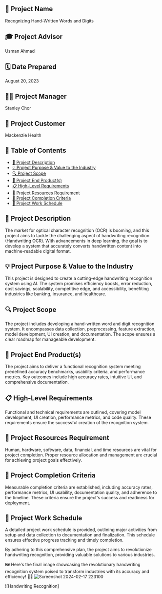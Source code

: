 ## 🌟 Project Name
Recognizing Hand-Written Words and Digits

## 🎓 Project Advisor
Usman Ahmad

## 🗓️ Date Prepared
August 20, 2023

## 👨‍💼 Project Manager
Stanley Chor

## 🏥 Project Customer
Mackenzie Health

## 📑 Table of Contents
- [📝 Project Description](#project-description)
- [💡 Project Purpose & Value to the Industry](#project-purpose--value-to-the-industry)
- [🔍 Project Scope](#project-scope)
- [🎯 Project End Product(s)](#project-end-products)
- [📋 High-Level Requirements](#high-level-requirements)
- [💼 Project Resources Requirement](#project-resources-requirement)
- [🏁 Project Completion Criteria](#project-completion-criteria)
- [📅 Project Work Schedule](#project-work-schedule)

## 📝 Project Description
The market for optical character recognition (OCR) is booming, and this project aims to tackle the challenging aspect of handwriting recognition (Handwriting OCR). With advancements in deep learning, the goal is to develop a system that accurately converts handwritten content into machine-readable digital format.

## 💡 Project Purpose & Value to the Industry
This project is designed to create a cutting-edge handwriting recognition system using AI. The system promises efficiency boosts, error reduction, cost savings, scalability, competitive edge, and accessibility, benefiting industries like banking, insurance, and healthcare.

## 🔍 Project Scope
The project includes developing a hand-written word and digit recognition system. It encompasses data collection, preprocessing, feature extraction, model development, UI creation, and documentation. The scope ensures a clear roadmap for manageable development.

## 🎯 Project End Product(s)
The project aims to deliver a functional recognition system meeting predefined accuracy benchmarks, usability criteria, and performance metrics. Key outcomes include high accuracy rates, intuitive UI, and comprehensive documentation.

## 📋 High-Level Requirements
Functional and technical requirements are outlined, covering model development, UI creation, performance metrics, and code quality. These requirements ensure the successful creation of the recognition system.

## 💼 Project Resources Requirement
Human, hardware, software, data, financial, and time resources are vital for project completion. Proper resource allocation and management are crucial for achieving project goals effectively.

## 🏁 Project Completion Criteria
Measurable completion criteria are established, including accuracy rates, performance metrics, UI usability, documentation quality, and adherence to the timeline. These criteria ensure the project's success and readiness for deployment.

## 📅 Project Work Schedule
A detailed project work schedule is provided, outlining major activities from setup and data collection to documentation and finalization. This schedule ensures effective progress tracking and timely completion.

By adhering to this comprehensive plan, the project aims to revolutionize handwriting recognition, providing valuable solutions to various industries.




🖼️ Here's the final image showcasing the revolutionary handwriting recognition system poised to transform industries with its accuracy and efficiency! 🚀🌟
![Screenshot 2024-02-17 223100](https://github.com/Akshay-krishna-R/Recognizing-Hand-Written-Words-and-Digits/assets/83361041/794f83f6-e0fd-4c7e-b010-07cc2747f2d3)

![Handwriting Recognition]


